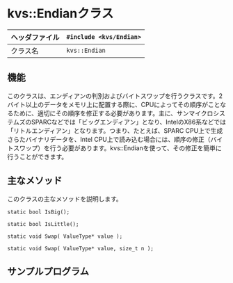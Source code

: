 # kvs::Endianクラス #

|ヘッダファイル|`#include <kvs/Endian>`|
|:------|:----------------------|
|クラス名   |`kvs::Endian`          |

## 機能 ##
このクラスは、エンディアンの判別およびバイトスワップを行うクラスです。2バイト以上のデータをメモリ上に配置する際に、CPUによってその順序がことなるために、適切にその順序を修正する必要があります。主に、サンマイクロシステムズのSPARCなどでは「ビッグエンディアン」となり、IntelのX86系などでは「リトルエンディアン」となります。つまり、たとえば、SPARC CPU上で生成さらたバイナリデータを、Intel CPU上で読み込む場合には、順序の修正（バイトスワップ）を行う必要があります。kvs::Endianを使って、その修正を簡単に行うことができます。

## 主なメソッド ##
このクラスの主なメソッドを説明します。

```
static bool IsBig();
```

```
static bool IsLittle();
```

```
static void Swap( ValueType* value );
```

```
static void Swap( ValueType* value, size_t n );
```



## サンプルプログラム ##
